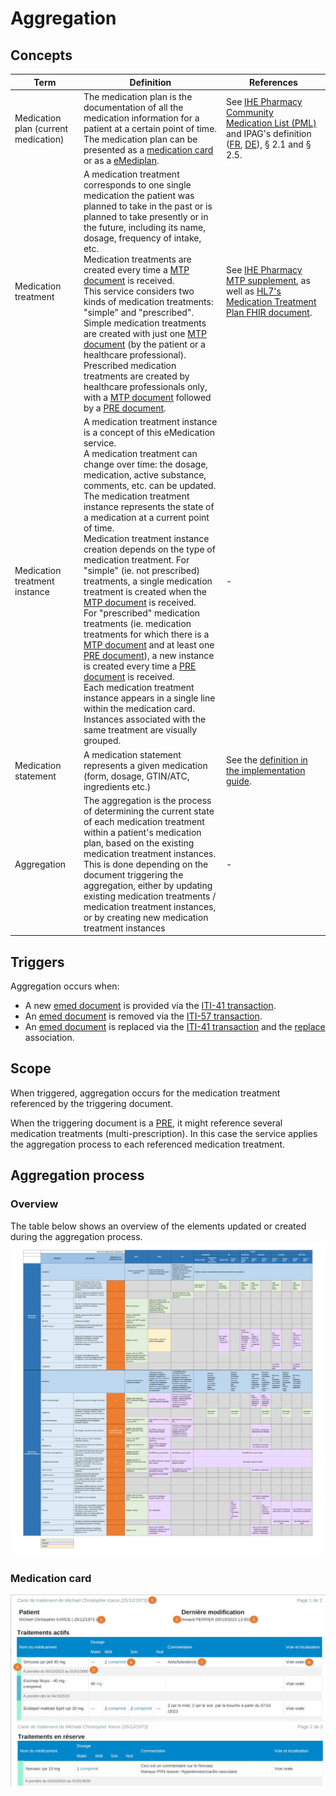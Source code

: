 # Aggregation
## Concepts
|Term|Definition|References|
|----|----------|----------|
|Medication plan (current medication)|The medication plan is the documentation of all the medication information for a patient at a certain point of time.<br/>The medication plan can be presented as a [medication card](https://github.com/ehealthsuisse/EPD-by-example/blob/main/files/MedicationCardDocument.md) or as a [eMediplan](https://emediplan.ch/).|See [IHE Pharmacy Community Medication List (PML)](https://www.ihe.net/uploadedFiles/Documents/Pharmacy/IHE_Pharmacy_Suppl_PML.pdf) and IPAG's definition ([FR](https://www.fmh.ch/files/pdf24/rapport-gtip-ipag-sur-la-cybermedication.pdf), [DE](https://www.fmh.ch/files/pdf24/ipag-bericht-emedikation.pdf)), § 2.1 and § 2.5.|
|Medication treatment|A medication treatment corresponds to one single medication the patient was planned to take in the past or is planned to take presently or in the future, including its name, dosage, frequency of intake, etc.<br/>Medication treatments are created every time a [MTP document](https://build.fhir.org/ig/CARA-ch/ch-emed-epr/document_mtp.html) is received.<br/> This service considers two kinds of medication treatments: "simple" and "prescribed".<br/> Simple medication treatments are created with just one [MTP document](https://build.fhir.org/ig/CARA-ch/ch-emed-epr/document_mtp.html) (by the patient or a healthcare professional).<br/> Prescribed medication treatments are created by healthcare professionals only, with a [MTP document](https://build.fhir.org/ig/CARA-ch/ch-emed-epr/document_mtp.html) followed by a [PRE document](https://build.fhir.org/ig/CARA-ch/ch-emed-epr/document_pre.html).|See [IHE Pharmacy MTP supplement](https://www.ihe.net/uploadedFiles/Documents/Pharmacy/IHE_Pharmacy_Suppl_MTP.pdf), as well as [HL7's Medication Treatment Plan FHIR document](https://build.fhir.org/ig/hl7ch/ch-emed//medication-treatment-plan-document.html).|
|Medication treatment instance|A medication treatment instance is a concept of this eMedication service.<br/>  A medication treatment can change over time: the dosage, medication, active substance, comments, etc. can be updated.<br/> The medication treatment instance represents the state of a medication at a current point of time. <br/>Medication treatment instance creation depends on the type of medication treatment. For "simple" (ie. not prescribed) treatments, a single medication treatment is created when the [MTP document](https://build.fhir.org/ig/CARA-ch/ch-emed-epr/document_mtp.html) is received. <br/> For "prescribed" medication treatments (ie. medication treatments for which there is a [MTP document](https://build.fhir.org/ig/CARA-ch/ch-emed-epr/document_mtp.html) and at least one  [PRE document](https://build.fhir.org/ig/CARA-ch/ch-emed-epr/document_pre.html)), a new instance is created every time a [PRE document](https://build.fhir.org/ig/CARA-ch/ch-emed-epr/document_pre.html) is received.<br/>Each medication treatment instance appears in a single line within the medication card. Instances associated with the same treatment are visually grouped.|-|
|Medication statement|A medication statement represents a given medication (form, dosage, GTIN/ATC, ingredients etc.)|See the [definition in the implementation guide](https://build.fhir.org/ig/hl7ch/ch-emed//StructureDefinition-ch-emed-medicationstatement.html).|
|Aggregation|The aggregation is the process of determining the current state of each medication treatment within a patient's medication plan, based on the existing medication treatment instances.<br/>This is done depending on the document triggering the aggregation, either by updating existing medication treatments /  medication treatment instances, or by creating new medication treatment instances|-|

## Triggers
Aggregation occurs when:
* A new [emed document](../emed/index.md) is provided via the [ITI-41 transaction](../transactions/iti41.md).
* An [emed document](../emed/index.md) is removed via the [ITI-57 transaction](../transactions/iti57.md).
* An [emed document](../emed/index.md) is replaced via the [ITI-41 transaction](../transactions/iti41.md) and the [replace](https://profiles.ihe.net/ITI/TF/Volume3/ch-4.1.html#4.1.2.2) association.

## Scope
When triggered, aggregation occurs for the medication treatment referenced by the triggering document.

When the triggering document is a [PRE](https://build.fhir.org/ig/CARA-ch/ch-emed-epr/document_pre.html), it might reference several medication treatments (multi-prescription). In this case the service applies the aggregation process to each referenced medication treatment.

## Aggregation process
### Overview
The table below shows an overview of the elements updated or created during the aggregation process.
![aggregation](../assets/aggregation.svg)

### Medication card
![Medication card](../assets/medicationcard.jpg)
